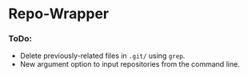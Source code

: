 # Repo-Wrapper

### ToDo:
* Delete previously-related files in `.git/` using `grep`.  
* New argument option to input repositories from the command line. 